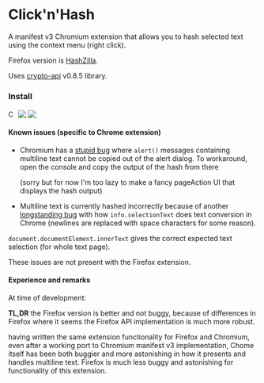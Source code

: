 # Click'n'Hash

[link-cws]: https://chrome.google.com/webstore/detail/clicknhash/pjjlbppplhnijdjaegiahoacpehkmcdl

A manifest v3 Chromium extension that allows you to hash selected text using the context menu (right click).

Firefox version is [HashZilla](https://github.com/wesinator/HashZilla/).

Uses [crypto-api](https://github.com/nf404/crypto-api) v0.8.5 library.

### Install

<img src="https://raw.githubusercontent.com/alrra/browser-logos/90fdf03c/src/chrome/chrome.svg" width="16" alt="Chrome" valign="middle"> [<img valign="middle" src="https://img.shields.io/chrome-web-store/v/pjjlbppplhnijdjaegiahoacpehkmcdl.svg">][link-cws] [<img valign="middle" src="https://img.shields.io/chrome-web-store/users/pjjlbppplhnijdjaegiahoacpehkmcdl.svg">][link-cws]

#### Known issues (specific to Chrome extension)

 - Chromium has a [stupid bug](https://crbug.com/1346156) where `alert()` messages containing multiline text cannot be copied out of the alert dialog. 
   To workaround, open the console and copy the output of the hash from there 
   
   (sorry but for now I'm too lazy to make a fancy pageAction UI that displays the hash output)

 - Multiline text is currently hashed incorrectly because of another [longstanding bug](https://crbug.com/116429) with how `info.selectionText` does text conversion in Chrome (newlines are replaced with space characters for some reason). 
 
 `document.documentElement.innerText` gives the correct expected text selection (for whole text page).
 
   These issues are not present with the Firefox extension.

#### Experience and remarks

At time of development: 

**TL,DR** the Firefox version is better and not buggy, because of differences in Firefox where it seems the Firefox API implementation is much more robust.

having written the same extension functionality for Firefox and Chromium, even after a working port to Chromium manifest v3 implementation, Chome itself has been both buggier and more astonishing in how it presents and handles multiline text. Firefox is much less buggy and astonishing for functionality of this extension.
